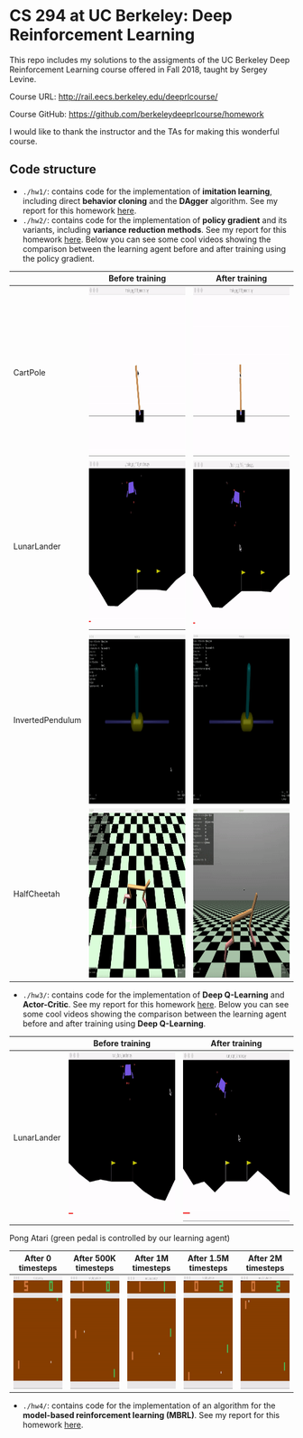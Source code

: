 # CS 294 at UC Berkeley: Deep Reinforcement Learning

This repo includes my solutions to the assigments of the UC Berkeley Deep Reinforcement Learning course offered in Fall 2018, taught by Sergey Levine. 

Course URL: http://rail.eecs.berkeley.edu/deeprlcourse/ 

Course GitHub: https://github.com/berkeleydeeprlcourse/homework

I would like to thank the instructor and the TAs for making this wonderful course.

## Code structure
- `./hw1/`: contains code for the implementation of **imitation learning**, including direct **behavior cloning** and the **DAgger** algorithm. See my report for this homework [here](./hw1/README.md). 
- `./hw2/`: contains code for the implementation of **policy gradient** and its variants, including **variance reduction methods**. See my report for this homework [here](./hw2/README.md). Below you can see some cool videos showing the comparison between the learning agent before and after training using the policy gradient.

|  |Before training  |	After training 	
|--|--|--|	
| CartPole | <img src="./videos/CartPole-wo-learning.gif" height="300px" width="300px" > | <img src="./videos/CartPole-w-learning.gif" height="300px" width="300px" > |
| LunarLander | <img src="./videos/LunarLander-wo-learning.gif" height="300px" width="300px" > | <img src="./videos/LunarLander-w-learning.gif" height="300px" width="300px" > |
| InvertedPendulum | <img src="./videos/InvertedPendulum-wo-learning.gif" height="300px" width="300px" > | <img src="./videos/InvertedPendulum-w-learning.gif" height="300px" width="300px" > |
| HalfCheetah | <img src="./videos/HalfCheetah-wo-learning.gif" height="300px" width="300px" > | <img src="./videos/HalfCheetah-w-learning.gif" height="300px" width="300px" > |

- `./hw3/`: contains code for the implementation of **Deep Q-Learning** and **Actor-Critic**. See my report for this homework [here](./hw3/README.md). Below you can see some cool videos showing the comparison between the learning agent before and after training using **Deep Q-Learning**.

|  |Before training  |	After training 	
|--|--|--|	
| LunarLander | <img src="./videos/LunarLander-wo-learning-ddqn.gif" height="300px" width="300px" > | <img src="./videos/LunarLander-w-learning-ddqn.gif" height="300px" width="300px" > |

Pong Atari (green pedal is controlled by our learning agent) 

| After 0 timesteps | 	After 500K timesteps | After 1M timesteps | After 1.5M timesteps | After 2M timesteps
|--|--|--|--|--|
| <img src="./videos/Pong_0K.gif" height="200px" width="200px" > |<img src="./videos/Pong_500K.gif" height="200px" width="200px" > |<img src="./videos/Pong_1000K.gif" height="200px" width="200px"> |<img src="./videos/Pong_1500K.gif" height="200px" width="200px"> |<img src="./videos/Pong_2000K.gif" height="200px" width="200px" >|

- `./hw4/`: contains code for the implementation of an algorithm for the **model-based reinforcement learning (MBRL)**. See my report for this homework [here](./hw3/README.md). 
